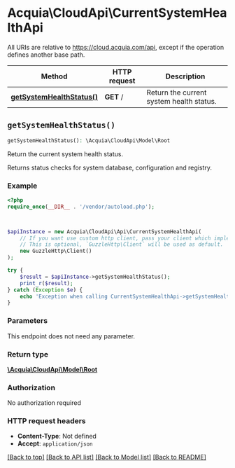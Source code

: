 # Acquia\CloudApi\CurrentSystemHealthApi

All URIs are relative to https://cloud.acquia.com/api, except if the operation defines another base path.

| Method | HTTP request | Description |
| ------------- | ------------- | ------------- |
| [**getSystemHealthStatus()**](CurrentSystemHealthApi.md#getSystemHealthStatus) | **GET** / | Return the current system health status. |


## `getSystemHealthStatus()`

```php
getSystemHealthStatus(): \Acquia\CloudApi\Model\Root
```

Return the current system health status.

Returns status checks for system database, configuration and registry.

### Example

```php
<?php
require_once(__DIR__ . '/vendor/autoload.php');



$apiInstance = new Acquia\CloudApi\Api\CurrentSystemHealthApi(
    // If you want use custom http client, pass your client which implements `GuzzleHttp\ClientInterface`.
    // This is optional, `GuzzleHttp\Client` will be used as default.
    new GuzzleHttp\Client()
);

try {
    $result = $apiInstance->getSystemHealthStatus();
    print_r($result);
} catch (Exception $e) {
    echo 'Exception when calling CurrentSystemHealthApi->getSystemHealthStatus: ', $e->getMessage(), PHP_EOL;
}
```

### Parameters

This endpoint does not need any parameter.

### Return type

[**\Acquia\CloudApi\Model\Root**](../Model/Root.md)

### Authorization

No authorization required

### HTTP request headers

- **Content-Type**: Not defined
- **Accept**: `application/json`

[[Back to top]](#) [[Back to API list]](../../README.md#endpoints)
[[Back to Model list]](../../README.md#models)
[[Back to README]](../../README.md)
